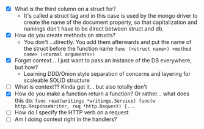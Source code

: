 - [x] What is the third column on a struct for? 
    - It's called a struct tag and in this case is used by the mongo driver to create the name of the document property, so that capitalization and namings don't have to be direct between struct and db.
- [x] How do you create methods on structs?
    - You don't ...directly. You add them afterwards and put the name of the struct before the function name ```func (<struct name>) <method name> (<normal arguments>)```
- [x] Forget context... I just want to pass an instance of the DB everywhere, but how?
    - Learning DDD/Onion style separation of concerns and layering for scaleable SOLID structure
- [ ] What is context?? Kinda get it... but also totally don't
- [x] How do you make a function return a function? Or rather... what does this do: 
    ```func read(writings *writings.Service) func(w http.ResponseWriter, req *http.Request) {...```
- [ ] How do I specify the HTTP verb on a request
- [ ] Am I doing context right in the handlers?
